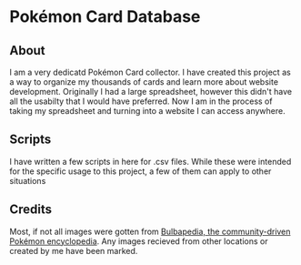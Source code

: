 # Pokémon Card Database

## About
I am a very dedicatd Pokémon Card collector.
I have created this project as a way to organize my thousands of cards and learn more about website development.
Originally I had a large spreadsheet, however this didn't have all the usabilty that I would have preferred.
Now I am in the process of taking my spreadsheet and turning into a website I can access anywhere.

## Scripts
I have written a few scripts in here for .csv files.
While these were intended for the specific usage to this project, a few of them can apply to other situations

## Credits
Most, if not all images were gotten from [Bulbapedia, the community-driven Pokémon encyclopedia](https://bulbapedia.bulbagarden.net/wiki/Main_Page "Bulbapedia Homepage").
Any images recieved from other locations or created by me have been marked.
